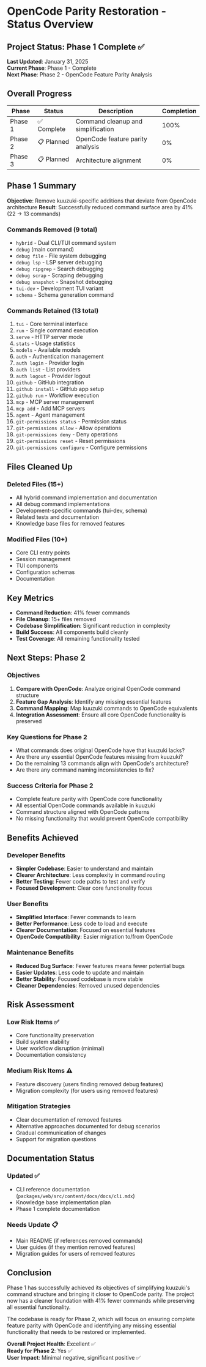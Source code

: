 # OpenCode Parity Restoration - Status Overview

## Project Status: Phase 1 Complete ✅

**Last Updated**: January 31, 2025  
**Current Phase**: Phase 1 - Complete  
**Next Phase**: Phase 2 - OpenCode Feature Parity Analysis

## Overall Progress

| Phase | Status | Description | Completion |
|-------|--------|-------------|------------|
| Phase 1 | ✅ Complete | Command cleanup and simplification | 100% |
| Phase 2 | 📋 Planned | OpenCode feature parity analysis | 0% |
| Phase 3 | 📋 Planned | Architecture alignment | 0% |

## Phase 1 Summary

**Objective**: Remove kuuzuki-specific additions that deviate from OpenCode architecture
**Result**: Successfully reduced command surface area by 41% (22 → 13 commands)

### Commands Removed (9 total)
- `hybrid` - Dual CLI/TUI command system
- `debug` (main command)
- `debug file` - File system debugging  
- `debug lsp` - LSP server debugging
- `debug ripgrep` - Search debugging
- `debug scrap` - Scraping debugging
- `debug snapshot` - Snapshot debugging
- `tui-dev` - Development TUI variant
- `schema` - Schema generation command

### Commands Retained (13 total)
1. `tui` - Core terminal interface
2. `run` - Single command execution
3. `serve` - HTTP server mode
4. `stats` - Usage statistics
5. `models` - Available models
6. `auth` - Authentication management
7. `auth login` - Provider login
8. `auth list` - List providers
9. `auth logout` - Provider logout
10. `github` - GitHub integration
11. `github install` - GitHub app setup
12. `github run` - Workflow execution
13. `mcp` - MCP server management
14. `mcp add` - Add MCP servers
15. `agent` - Agent management
16. `git-permissions status` - Permission status
17. `git-permissions allow` - Allow operations
18. `git-permissions deny` - Deny operations
19. `git-permissions reset` - Reset permissions
20. `git-permissions configure` - Configure permissions

## Files Cleaned Up

### Deleted Files (15+)
- All hybrid command implementation and documentation
- All debug command implementations  
- Development-specific commands (tui-dev, schema)
- Related tests and documentation
- Knowledge base files for removed features

### Modified Files (10+)
- Core CLI entry points
- Session management
- TUI components
- Configuration schemas
- Documentation

## Key Metrics

- **Command Reduction**: 41% fewer commands
- **File Cleanup**: 15+ files removed
- **Codebase Simplification**: Significant reduction in complexity
- **Build Success**: All components build cleanly
- **Test Coverage**: All remaining functionality tested

## Next Steps: Phase 2

### Objectives
1. **Compare with OpenCode**: Analyze original OpenCode command structure
2. **Feature Gap Analysis**: Identify any missing essential features
3. **Command Mapping**: Map kuuzuki commands to OpenCode equivalents
4. **Integration Assessment**: Ensure all core OpenCode functionality is preserved

### Key Questions for Phase 2
- What commands does original OpenCode have that kuuzuki lacks?
- Are there any essential OpenCode features missing from kuuzuki?
- Do the remaining 13 commands align with OpenCode's architecture?
- Are there any command naming inconsistencies to fix?

### Success Criteria for Phase 2
- Complete feature parity with OpenCode core functionality
- All essential OpenCode commands available in kuuzuki
- Command structure aligned with OpenCode patterns
- No missing functionality that would prevent OpenCode compatibility

## Benefits Achieved

### Developer Benefits
- **Simpler Codebase**: Easier to understand and maintain
- **Clearer Architecture**: Less complexity in command routing
- **Better Testing**: Fewer code paths to test and verify
- **Focused Development**: Clear core functionality focus

### User Benefits  
- **Simplified Interface**: Fewer commands to learn
- **Better Performance**: Less code to load and execute
- **Clearer Documentation**: Focused on essential features
- **OpenCode Compatibility**: Easier migration to/from OpenCode

### Maintenance Benefits
- **Reduced Bug Surface**: Fewer features means fewer potential bugs
- **Easier Updates**: Less code to update and maintain
- **Better Stability**: Focused codebase is more stable
- **Cleaner Dependencies**: Removed unused dependencies

## Risk Assessment

### Low Risk Items ✅
- Core functionality preservation
- Build system stability
- User workflow disruption (minimal)
- Documentation consistency

### Medium Risk Items ⚠️
- Feature discovery (users finding removed debug features)
- Migration complexity (for users using removed features)

### Mitigation Strategies
- Clear documentation of removed features
- Alternative approaches documented for debug scenarios
- Gradual communication of changes
- Support for migration questions

## Documentation Status

### Updated ✅
- CLI reference documentation (`packages/web/src/content/docs/docs/cli.mdx`)
- Knowledge base implementation plan
- Phase 1 complete documentation

### Needs Update 📋
- Main README (if references removed commands)
- User guides (if they mention removed features)
- Migration guides for users of removed features

## Conclusion

Phase 1 has successfully achieved its objectives of simplifying kuuzuki's command structure and bringing it closer to OpenCode parity. The project now has a cleaner foundation with 41% fewer commands while preserving all essential functionality.

The codebase is ready for Phase 2, which will focus on ensuring complete feature parity with OpenCode and identifying any missing essential functionality that needs to be restored or implemented.

**Overall Project Health**: Excellent ✅  
**Ready for Phase 2**: Yes ✅  
**User Impact**: Minimal negative, significant positive ✅